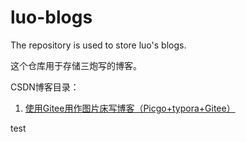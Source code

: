 # luo-blogs
The repository is used to store luo's blogs.

这个仓库用于存储三炮写的博客。

CSDN博客目录：

1. [使用Gitee用作图片床写博客（Picgo+typora+Gitee）](https://blog.csdn.net/luolaihua2018/article/details/122350976)

test
